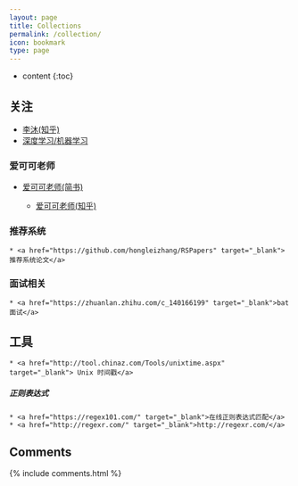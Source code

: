 ```yaml
---
layout: page
title: Collections
permalink: /collection/
icon: bookmark
type: page
---
```


* content
{:toc}

## 关注
* <a href="https://www.zhihu.com/people/mli65/posts" target="_blank"> 李沐(知乎)</a>
* <a href="https://zhuanlan.zhihu.com/JeemyJohn" target="_blank"> 深度学习/机器学习</a>

### 爱可可老师
* <a href="https://www.jianshu.com/u/zqtge6" target="_blank">爱可可老师(简书)</a>  

    * <a href="https://www.zhihu.com/collection/115674253" target="_blank">爱可可老师(知乎)</a>  

### 推荐系统  
    * <a href="https://github.com/hongleizhang/RSPapers" target="_blank">推荐系统论文</a>  

### 面试相关
    * <a href="https://zhuanlan.zhihu.com/c_140166199" target="_blank">bat面试</a>

## 工具
    * <a href="http://tool.chinaz.com/Tools/unixtime.aspx" target="_blank"> Unix 时间戳</a>

##### 正则表达式
    * <a href="https://regex101.com/" target="_blank">在线正则表达式匹配</a>
    * <a href="http://regexr.com/" target="_blank">http://regexr.com/</a>


## Comments

{% include comments.html %}
